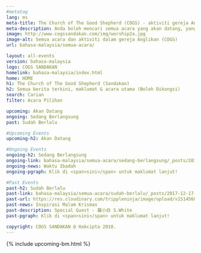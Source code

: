 ```yaml
---
#metatag
lang: ms
meta-title: The Church of The Good Shepherd (COGS) - aktiviti gereja Anglikan yang terkini di Sandakan
meta-description: Anda boleh mencari semua acara yang akan datang, yang sedang berlangsung dan lalu dari aktiviti gereja (COGS) kami di sandakan
image: http://www.cogssandakan.com/img/worship2a.jpg
image-alt: Semua acara dan aktiviti dalam gereja Anglikan (COGS)
url: bahasa-malaysia/semua-acara/

layout: all-events
version: bahasa-malaysia
logo: COGS SANDAKAN
homelink: bahasa-malaysia/index.html
home: HOME
h1: The Church of The Good Shepherd (Sandakan)
h2: Semua berita terkini, maklumat & acara utama (Boleh Dikongsi)
search: Carian
filter: Acara Pilihan

upcoming: Akan Datang
ongoing: Sedang Berlangsung
past: Sudah Berlalu

#Upcoming Events
upcoming-h2: Akan Datang

#Ongoing Events
ongoing-h2: Sedang Berlangsung
ongoing-link: bahasa-malaysia/semua-acara/sedang-berlangsung/_posts/2018-01-05-waktu_ibadah_cogs.md
ongoing-news: Waktu Ibadah
ongoing-pgraph: Klik di <span>sini</span> untuk maklumat lanjut!

#Past Events
past-h2: Sudah Berlalu
past-link: bahasa-malaysia/semua-acara/sudah-berlalu/_posts/2017-12-17-inspired-christmas-night.md
past-url: https://res.cloudinary.com/trippleninja/image/upload/v1514560579/Inspired%20Christmas%20Night/Inpsired17.jpg
past-news: Inspirasi Malam Krismas
past-description: Special Guest - 羅小白 S.White
past-pgraph: Klik di <span>sini</span> untuk maklumat lanjut!

copyright: COGS SANDAKAN @ Hakcipta 2018.
---
```

{% include upcoming-bm.html %}
